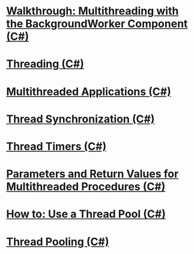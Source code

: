 # [Walkthrough: Multithreading with the BackgroundWorker Component (C#)](walkthrough-multithreading-with-the-backgroundworker-component.md)
# [Threading (C#)](index.md)
# [Multithreaded Applications (C#)](multithreaded-applications.md)
# [Thread Synchronization (C#)](thread-synchronization.md)
# [Thread Timers (C#)](thread-timers.md)
# [Parameters and Return Values for Multithreaded Procedures (C#)](parameters-and-return-values-for-multithreaded-procedures.md)
# [How to: Use a Thread Pool (C#)](how-to-use-a-thread-pool.md)
# [Thread Pooling (C#)](thread-pooling.md)
